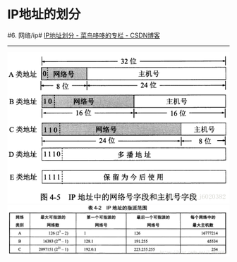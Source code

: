 # IP地址的划分
#6. 网络/ip#
[IP地址划分 - 菜鸟哆哆的专栏 - CSDN博客](https://blog.csdn.net/lj6020382/article/details/81275502)
- - - -
![](IP%E5%9C%B0%E5%9D%80%E7%9A%84%E5%88%92%E5%88%86/20180731003727428.png)
![](IP%E5%9C%B0%E5%9D%80%E7%9A%84%E5%88%92%E5%88%86/2018073100455798.png)